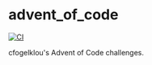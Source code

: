 # advent_of_code

[![CI](https://github.com/cfogelklou/advent_of_code/actions/workflows/ci.yml/badge.svg)](https://github.com/cfogelklou/advent_of_code/actions/workflows/ci.yml)

cfogelklou's Advent of Code challenges.
